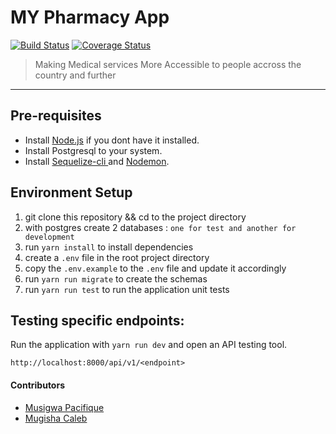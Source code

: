 # MY Pharmacy App

[![Build Status](https://travis-ci.org/mcaleb808/myPharmBackend.svg?branch=develop)](https://travis-ci.org/mcaleb808/myPharmBackend) [![Coverage Status](https://coveralls.io/repos/github/mcaleb808/myPharmBackend/badge.svg?branch=develop)](https://coveralls.io/github/mcaleb808/myPharmBackend?branch=develop)

> Making Medical services More Accessible to people accross the country and further

---

## Pre-requisites

- Install [Node.js](https://nodejs.org/en/download/) if you dont have it installed.
- Install Postgresql to your system.
- Install [Sequelize-cli
  ](https://www.npmjs.com/package/sequelize-cli) and [Nodemon](https://www.npmjs.com/package/nodemon).

## Environment Setup

1. git clone this repository && cd to the project directory
2. with postgres create 2 databases : `one for test and another for development`
3. run `yarn install` to install dependencies
4. create a `.env` file in the root project directory
5. copy the `.env.example` to the `.env` file and update it accordingly
6. run `yarn run migrate` to create the schemas
7. run `yarn run test` to run the application unit tests

## Testing specific endpoints:

Run the application with `yarn run dev` and open an API testing tool.

```
http://localhost:8000/api/v1/<endpoint>
```

#### Contributors

- [Musigwa Pacifique](https://github.com/Musigwa)
- [Mugisha Caleb](https://github.com/mcaleb808)
